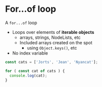 # For...of loop

A `for...of` loop 
- Loops over elements of **iterable objects**
  - arrays, strings, NodeLists, etc 
  - Included arrays created on the spot
    - using `Object.keys()`, etc
- No index variable

```js
const cats = ['Jorts', 'Jean', 'Nyancat'];

for ( const cat of cats ) { 
  console.log(cat);
}
```

